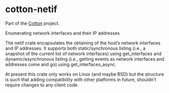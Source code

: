 # cotton-netif

Part of the [Cotton](https://github.com/pdh11/cotton) project.

Enumerating network interfaces and their IP addresses

The netif crate encapsulates the obtaining of the host’s network
interfaces and IP addresses. It supports both static/synchronous
listing (i.e., a snapshot of the current list of network interfaces)
using get_interfaces and dynamic/asynchronous listing (i.e., getting
events as network interfaces and addresses come and go) using
get_interfaces_async.

At present this crate only works on Linux (and maybe BSD) but the
structure is such that adding compatibility with other platforms in
future, shouldn’t require changes to any client code.
